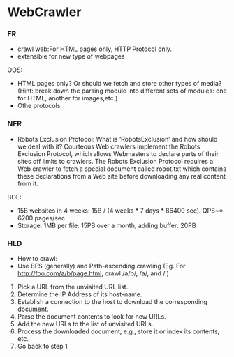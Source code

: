 # WebCrawler
### FR
* crawl web:For HTML pages only, HTTP Protocol only.
* extensible for new type of webpages

OOS: 
* HTML pages only? Or should we fetch and store other types of media? (Hint: break down the parsing module into different sets of modules: one for HTML, another for images,etc.)
* Othe protocols

### NFR
* Robots Exclusion Protocol: What is ‘RobotsExclusion’ and how should we deal with it? Courteous Web crawlers implement the
Robots Exclusion Protocol, which allows Webmasters to declare parts of their sites off limits to
crawlers. The Robots Exclusion Protocol requires a Web crawler to fetch a special document called
robot.txt which contains these declarations from a Web site before downloading any real content from
it.

BOE: 
* 15B websites in 4 weeks: 15B / (4 weeks * 7 days * 86400 sec).  QPS~= 6200 pages/sec
* Storage: 1MB per file: 15PB over a month, adding buffer: 20PB

### HLD
* How to crawl:
* Use BFS (generally) and Path-ascending crawling (Eg. For http://foo.com/a/b/page.html, crawl /a/b/, /a/, and /.)
1. Pick a URL from the unvisited URL list.
2. Determine the IP Address of its host-name.
3. Establish a connection to the host to download the corresponding document.
4. Parse the document contents to look for new URLs.
5. Add the new URLs to the list of unvisited URLs.
6. Process the downloaded document, e.g., store it or index its contents, etc.
7. Go back to step 1


  

